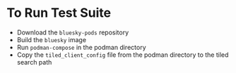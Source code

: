 # To Run Test Suite

- Download the `bluesky-pods` repository
- Build the `bluesky` image
- Run `podman-compose` in the podman directory
- Copy the `tiled_client_config` file from the podman directory to the tiled search path
